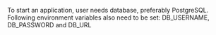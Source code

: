 To start an application, user needs database, preferably PostgreSQL.
Following environment variables also need to be set: DB_USERNAME, DB_PASSWORD and DB_URL

